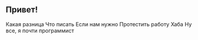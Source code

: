 ## Привет!
Какая разница
Что писать
Если нам нужно
Протестить работу Хаба
Ну все, я почти программист
